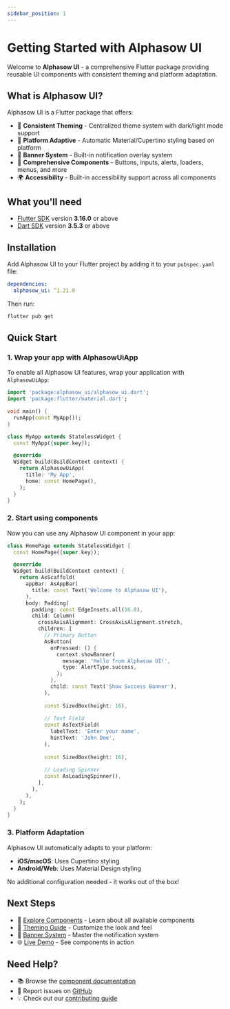 ```yaml
---
sidebar_position: 1
---
```


# Getting Started with Alphasow UI

Welcome to **Alphasow UI** - a comprehensive Flutter package providing reusable UI components with consistent theming and platform adaptation.

## What is Alphasow UI?

Alphasow UI is a Flutter package that offers:

- 🎨 **Consistent Theming** - Centralized theme system with dark/light mode support
- 📱 **Platform Adaptive** - Automatic Material/Cupertino styling based on platform
- 🔔 **Banner System** - Built-in notification overlay system
- 🧩 **Comprehensive Components** - Buttons, inputs, alerts, loaders, menus, and more
- 🌍 **Accessibility** - Built-in accessibility support across all components

## What you'll need

- [Flutter SDK](https://flutter.dev/docs/get-started/install) version **3.16.0** or above
- [Dart SDK](https://dart.dev/get-dart) version **3.5.3** or above

## Installation

Add Alphasow UI to your Flutter project by adding it to your `pubspec.yaml` file:

```yaml
dependencies:
  alphasow_ui: ^1.21.0
```

Then run:

```bash
flutter pub get
```

## Quick Start

### 1. Wrap your app with AlphasowUiApp

To enable all Alphasow UI features, wrap your application with `AlphasowUiApp`:

```dart
import 'package:alphasow_ui/alphasow_ui.dart';
import 'package:flutter/material.dart';

void main() {
  runApp(const MyApp());
}

class MyApp extends StatelessWidget {
  const MyApp({super.key});

  @override
  Widget build(BuildContext context) {
    return AlphasowUiApp(
      title: 'My App',
      home: const HomePage(),
    );
  }
}
```

### 2. Start using components

Now you can use any Alphasow UI component in your app:

```dart
class HomePage extends StatelessWidget {
  const HomePage({super.key});

  @override
  Widget build(BuildContext context) {
    return AsScaffold(
      appBar: AsAppBar(
        title: const Text('Welcome to Alphasow UI'),
      ),
      body: Padding(
        padding: const EdgeInsets.all(16.0),
        child: Column(
          crossAxisAlignment: CrossAxisAlignment.stretch,
          children: [
            // Primary Button
            AsButton(
              onPressed: () {
                context.showBanner(
                  message: 'Hello from Alphasow UI!',
                  type: AlertType.success,
                );
              },
              child: const Text('Show Success Banner'),
            ),
            
            const SizedBox(height: 16),
            
            // Text Field
            const AsTextField(
              labelText: 'Enter your name',
              hintText: 'John Doe',
            ),
            
            const SizedBox(height: 16),
            
            // Loading Spinner
            const AsLoadingSpinner(),
          ],
        ),
      ),
    );
  }
}
```

### 3. Platform Adaptation

Alphasow UI automatically adapts to your platform:

- **iOS/macOS**: Uses Cupertino styling
- **Android/Web**: Uses Material Design styling

No additional configuration needed - it works out of the box!

## Next Steps

- 📖 [Explore Components](./components/overview) - Learn about all available components
- 🎨 [Theming Guide](./guides/theming) - Customize the look and feel
- 🔔 [Banner System](./guides/banner-system) - Master the notification system
- 🌐 [Live Demo](https://ui.alphasow.dev) - See components in action

## Need Help?

- 📚 Browse the [component documentation](./components/overview)
- 🐛 Report issues on [GitHub](https://github.com/alpha-sow/alphasow-ui/issues)
- 💡 Check out our [contributing guide](https://github.com/alpha-sow/alphasow-ui/blob/main/CONTRIBUTING.md)
